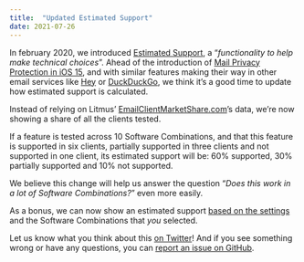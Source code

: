 ```yaml
---
title:  "Updated Estimated Support"
date: 2021-07-26
---
```


In february 2020, we introduced [Estimated Support](/news/2020-02-13-estimated-support/), a “_functionality to help make technical choices_”. Ahead of the introduction of [Mail Privacy Protection in iOS 15](https://www.apple.com/ios/ios-15-preview/), and with similar features making their way in other email services like [Hey](https://www.hey.com/features/spy-pixel-blocker/) or [DuckDuckGo](https://spreadprivacy.com/introducing-email-protection-beta/), we think it’s a good time to update how estimated support is calculated.

Instead of relying on Litmus’ [EmailClientMarketShare.com](https://www.emailclientmarketshare.com)’s data, we’re now showing a share of all the clients tested.

If a feature is tested across 10 Software Combinations, and that this feature is supported in six clients, partially supported in three clients and not supported in one client, its estimated support will be: 60% supported, 30% partially supported and 10% not supported.

We believe this change will help us answer the question “_Does this work in a lot of Software Combinations?_” even more easily.

As a bonus, we can now show an estimated support [based on the settings](/news/2020-04-07-settings/) and the Software Combinations that _you_ selected.

Let us know what you think about this [on Twitter](https://twitter.com/cania11y/)! And if you see something wrong or have any questions, you can [report an issue on GitHub](https://github.com/lemnis/cania11y/issues).